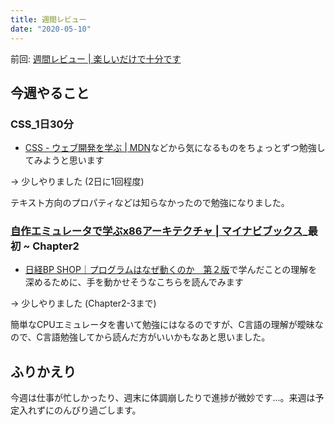 ```yaml
---
title: 週間レビュー
date: "2020-05-10"
---
```


前回: [週間レビュー | 楽しいだけで十分です](https://yinm.info/20200503/)

## 今週やること

### CSS_1日30分
- [CSS - ウェブ開発を学ぶ | MDN](https://developer.mozilla.org/ja/docs/Learn/CSS)などから気になるものをちょっとずつ勉強してみようと思います

-> 少しやりました (2日に1回程度)

テキスト方向のプロパティなどは知らなかったので勉強になりました。

### [自作エミュレータで学ぶx86アーキテクチャ | マイナビブックス](https://book.mynavi.jp/ec/products/detail/id=41347)_最初 ~ Chapter2
- [日経BP SHOP｜プログラムはなぜ動くのか　第２版](https://shop.nikkeibp.co.jp/front/commodity/0000/P83150/)で学んだことの理解を深めるために、手を動かせそうなこちらを読んでみます

-> 少しやりました (Chapter2-3まで)

簡単なCPUエミュレータを書いて勉強にはなるのですが、C言語の理解が曖昧なので、C言語勉強してから読んだ方がいいかもなあと思いました。

## ふりかえり
今週は仕事が忙しかったり、週末に体調崩したりで進捗が微妙です...。来週は予定入れずにのんびり過ごします。
